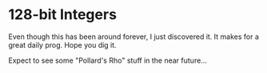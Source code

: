 # 128-bit Integers

Even though this has been around forever, I just discovered it.  It makes for a great daily prog.  Hope you dig it.

Expect to see some "Pollard's Rho" stuff in the near future...

